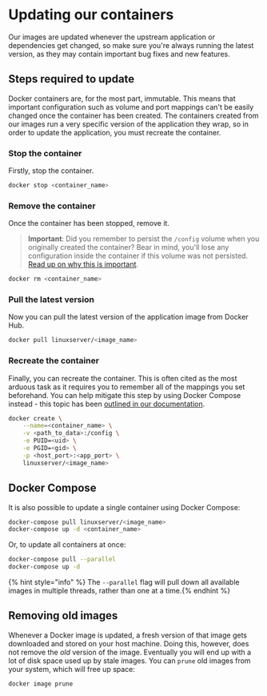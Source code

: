 # Updating our containers

Our images are updated whenever the upstream application or dependencies get changed, so make sure you're always running the latest version, as they may contain important bug fixes and new features.

## Steps required to update

Docker containers are, for the most part, immutable. This means that important configuration such as volume and port mappings can't be easily changed once the container has been created. The containers created from our images run a very specific version of the application they wrap, so in order to update the application, you must recreate the container.

### Stop the container

Firstly, stop the container.

```bash
docker stop <container_name>
```

### Remove the container

Once the container has been stopped, remove it.

> **Important**: Did you remember to persist the `/config` volume when you originally created the container? Bear in mind, you'll lose any configuration inside the container if this volume was not persisted. [Read up on why this is important](https://github.com/linuxserver/docker-documentation/tree/2fbbd392c7399b6dc743a8c7ea97e2e124870cff/docs/running-our-containers/README.md#the-code-classlanguage-textconfigcode-volume).

```bash
docker rm <container_name>
```

### Pull the latest version

Now you can pull the latest version of the application image from Docker Hub.

```bash
docker pull linuxserver/<image_name>
```

### Recreate the container

Finally, you can recreate the container. This is often cited as the most arduous task as it requires you to remember all of the mappings you set beforehand. You can help mitigate this step by using Docker Compose instead - this topic has been [outlined in our documentation](https://github.com/linuxserver/docker-documentation/tree/2fbbd392c7399b6dc743a8c7ea97e2e124870cff/docs/started-with-compose/README.md).

```bash
docker create \
    --name=<container_name> \
    -v <path_to_data>:/config \
    -e PUID=<uid> \
    -e PGID=<gid> \
    -p <host_port>:<app_port> \
    linuxserver/<image_name>
```

## Docker Compose

It is also possible to update a single container using Docker Compose:

```bash
docker-compose pull linuxserver/<image_name>
docker-compose up -d <container_name>
```

Or, to update all containers at once:

```bash
docker-compose pull --parallel
docker-compose up -d
```

{% hint style="info" %} The `--parallel` flag will pull down all available images in multiple threads, rather than one at a time.{% endhint %}

## Removing old images

Whenever a Docker image is updated, a fresh version of that image gets downloaded and stored on your host machine. Doing this, however, does not remove the _old_ version of the image. Eventually you will end up with a lot of disk space used up by stale images. You can `prune` old images from your system, which will free up space:

```bash
docker image prune
```
